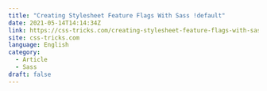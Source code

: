```yaml
---
title: "Creating Stylesheet Feature Flags With Sass !default"
date: 2021-05-14T14:14:34Z
link: https://css-tricks.com/creating-stylesheet-feature-flags-with-sass-default/?utm_medium=RSS&utm_source=news.12bit.vn
site: css-tricks.com
language: English
category:
  - Article
  - Sass
draft: false
---
```

